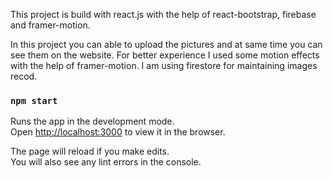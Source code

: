 This project is build with react.js with the help of react-bootstrap, firebase and framer-motion.

In this project you can able to upload the pictures and at same time you can see them on the website. For better experience I used some motion effects with the help of framer-motion.
I am using firestore for maintaining images recod.



### `npm start`

Runs the app in the development mode.<br />
Open [http://localhost:3000](http://localhost:3000) to view it in the browser.

The page will reload if you make edits.<br />
You will also see any lint errors in the console.


